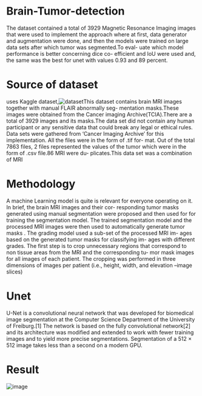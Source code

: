 # Brain-Tumor-detection
The dataset contained
a total of 3929 Magnetic Resonance Imaging images that were
used to implement the approach where at first, data generator
and augmentation were done, and then the models were trained
on large data sets after which tumor was segmented.To eval-
uate which model performance is better concerning dice co-
efficient and IoU were used and, the same was the best for
unet with values 0.93 and 89 percent.

# Source of dataset
uses Kaggle dataset,![dataset](https://www.kaggle.com/navoneel/brain-mri-images-for-brain-tumor-detection)This dataset contains brain
MRI images together with manual FLAIR abnormally seg-
mentation masks.These images were obtained from the Cancer
imaging Archive(TCIA).There are a total of 3929 images and
its masks.The data set did not contain any human participant
or any sensitive data that could break any legal or ethical rules.
Data sets were gathered from ‘Cancer Imaging Archive’ for
this implementation. All the files were in the form of .tif for-
mat. Out of the total 7863 files, 2 files represented the values of
the tumor which were in the form of .csv file.86 MRI were du-
plicates.This data set was a combination of MRI

# Methodology
A machine Learning model is quite is relevant for everyone
operating on it. In brief, the brain MRI images and their cor-
responding tumor masks generated using manual segmentation
were proposed and then used for for training the segmentation
model. The trained segmentation model and the processed MRI
images were then used to automatically generate tumor masks
. The grading model used a sub-set of the processed MRI im-
ages based on the generated tumor masks for classifying im-
ages with different grades.
The first step is to crop unnecessary regions that correspond
to non tissue areas from the MRI and the corresponding tu-
mor mask images for all images of each patient. The cropping
was performed in three dimensions of images per patient (i.e.,
height, width, and elevation –image slices)
# Unet
U-Net is a convolutional neural network that was developed for biomedical image segmentation at the Computer Science Department of the University of Freiburg.[1] The network is based on the fully convolutional network[2] and its architecture was modified and extended to work with fewer training images and to yield more precise segmentations. Segmentation of a 512 × 512 image takes less than a second on a modern GPU.
   
 # Result
![image](https://user-images.githubusercontent.com/65977290/125761439-082dc773-1a92-4c36-bee7-d2a56ddba89e.png)

